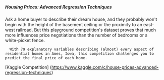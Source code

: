 ##### Housing Prices: Advanced Regression Techniques

Ask a home buyer to describe their dream house, and they probably won't begin with the height of the 
      basement ceiling or the proximity to an east-west railroad. But this playground competition's dataset 
      proves that much more influences price negotiations than the number of bedrooms or a white-picket fence.

      With 79 explanatory variables describing (almost) every aspect of residential homes in Ames, Iowa, this competition challenges you to predict the final price of each home.
[Kaggle Competition] (https://www.kaggle.com/c/house-prices-advanced-regression-techniques)